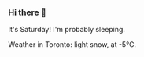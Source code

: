 ### Hi there :wave:

It's Saturday! I'm probably sleeping.

Weather in Toronto: light snow, at -5°C.
